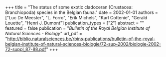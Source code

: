 +++
title = "The status of some exotic cladoceran (Crustacea: Branchiopoda) species in the Belgian fauna."
date = 2002-01-01
authors = ["Luc De Meester", "L. Forro", "Erik Michels", "Karl Cottenie", "Gerald Louette", "Henri J. Dumont"]
publication_types = ["2"]
abstract = ""
featured = false
publication = "*Bulletin of the Royal Belgian Institute of Natural Sciences - Biology*"
url_pdf = "http://biblio.naturalsciences.be/rbins-publications/bulletin-of-the-royal-belgian-institute-of-natural-sciences-biologie/72-sup-2002/biologie-2002-72-suppl_87-88.pdf"
+++

